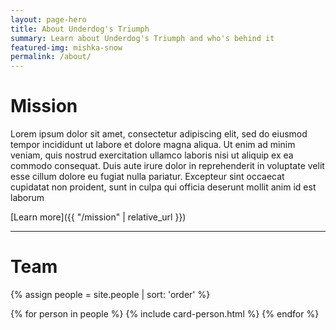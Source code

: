 ```yaml
---
layout: page-hero
title: About Underdog's Triumph
summary: Learn about Underdog's Triumph and who's behind it
featured-img: mishka-snow
permalink: /about/
---
```


# Mission

Lorem ipsum dolor sit amet, consectetur adipiscing elit, sed do eiusmod tempor incididunt ut labore et dolore magna aliqua. Ut enim ad minim veniam, quis nostrud exercitation ullamco laboris nisi ut aliquip ex ea commodo consequat. Duis aute irure dolor in reprehenderit in voluptate velit esse cillum dolore eu fugiat nulla pariatur. Excepteur sint occaecat cupidatat non proident, sunt in culpa qui officia deserunt mollit anim id est laborum

[Learn more]({{ "/mission" | relative_url }})

<hr>

# Team

{% assign people = site.people | sort: 'order' %}
<div class="post-list" itemscope="" itemtype="http://schema.org/Blog">
    {% for person in people %}
        {% include card-person.html %}
    {% endfor %}
</div>